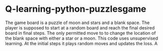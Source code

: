 # Q-learning-python-puzzlesgame
The game board is a puzzle of moon and stars and a blank space. The player is supposed to start at a random board and reach the final desired board in final steps. The only permitted move to to change the location of the blank space with either a star or a moon. 
This code uses unsupervised learning. At the initial steps it plays random moves and updates the loss. A
